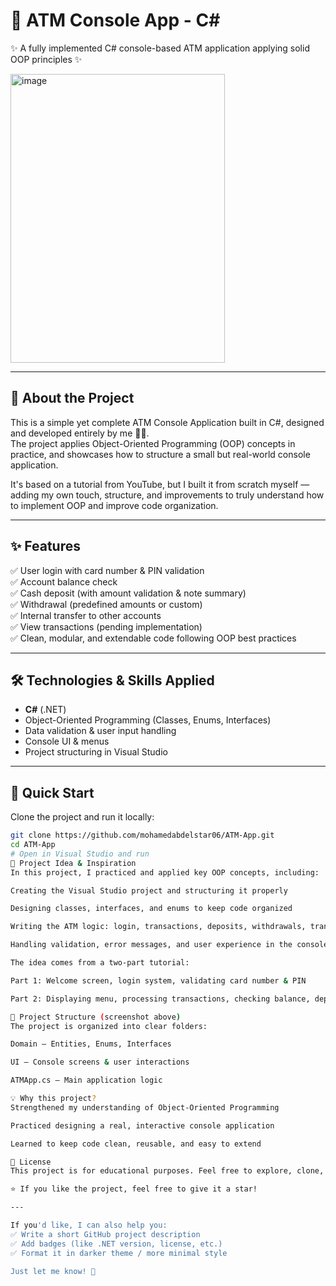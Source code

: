 # 🏦 ATM Console App - C#

✨ A fully implemented C# console-based ATM application applying solid OOP principles ✨

<img width="343" height="462" alt="image" src="https://github.com/user-attachments/assets/ad4cbd9f-8da8-4d9e-ad69-03e653a8e55e" />

---

## 📌 About the Project

This is a simple yet complete ATM Console Application built in C#, designed and developed entirely by me 👨‍💻.  
The project applies Object-Oriented Programming (OOP) concepts in practice, and showcases how to structure a small but real-world console application.

It's based on a tutorial from YouTube, but I built it from scratch myself — adding my own touch, structure, and improvements to truly understand how to implement OOP and improve code organization.

---

## ✨ Features

✅ User login with card number & PIN validation  
✅ Account balance check  
✅ Cash deposit (with amount validation & note summary)  
✅ Withdrawal (predefined amounts or custom)  
✅ Internal transfer to other accounts  
✅ View transactions (pending implementation)  
✅ Clean, modular, and extendable code following OOP best practices

---

## 🛠 Technologies & Skills Applied

- **C#** (.NET)
- Object-Oriented Programming (Classes, Enums, Interfaces)
- Data validation & user input handling
- Console UI & menus
- Project structuring in Visual Studio

---

## 🚀 Quick Start

Clone the project and run it locally:

```bash
git clone https://github.com/mohamedabdelstar06/ATM-App.git
cd ATM-App
# Open in Visual Studio and run
🎥 Project Idea & Inspiration
In this project, I practiced and applied key OOP concepts, including:

Creating the Visual Studio project and structuring it properly

Designing classes, interfaces, and enums to keep code organized

Writing the ATM logic: login, transactions, deposits, withdrawals, transfers

Handling validation, error messages, and user experience in the console

The idea comes from a two-part tutorial:

Part 1: Welcome screen, login system, validating card number & PIN

Part 2: Displaying menu, processing transactions, checking balance, deposits, withdrawals, transfers, and logout

📂 Project Structure (screenshot above)
The project is organized into clear folders:

Domain – Entities, Enums, Interfaces

UI – Console screens & user interactions

ATMApp.cs – Main application logic

💡 Why this project?
Strengthened my understanding of Object-Oriented Programming

Practiced designing a real, interactive console application

Learned to keep code clean, reusable, and easy to extend

📎 License
This project is for educational purposes. Feel free to explore, clone, and learn from it! 🚀

⭐ If you like the project, feel free to give it a star!

---

If you'd like, I can also help you:
✅ Write a short GitHub project description  
✅ Add badges (like .NET version, license, etc.)  
✅ Format it in darker theme / more minimal style  

Just let me know! 🚀
